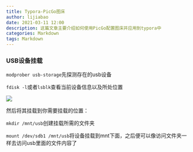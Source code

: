```yaml
---
title: Typora-PicGo图床
author: lijiabao
date: 2021-03-11 12:00
description: 这篇文章主要介绍如何使用PicGo配置图床并应用到typora中
categories: Markdown
tags: Markdown
---
```




### USB设备挂载



`modprober usb-storage`先探测存在的usb设备

`fdisk -l`或者`lsblk`查看当前设备信息以及所处位置

![](https://cdn.jsdelivr.net/gh/li-jiabao/NoteImg@main/img/%E6%9F%A5%E7%9C%8B%E5%AD%98%E5%82%A8%E8%AE%BE%E5%A4%87%E5%90%8D.png)

然后将其挂载到你需要挂载的位置：

`mkdir /mnt/usb`创建挂载所需的文件夹

`mount /dev/sdb1 /mnt/usb`将设备挂载到mnt下面，之后便可以像访问文件夹一样去访问usb里面的文件内容了